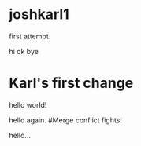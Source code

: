 # joshkarl1

first attempt.

hi ok
bye

# Karl's first change
hello world!

<!-- this is interesting -->
hello again.
#Merge conflict
fights!

<!--this is a change for the practice branch hopefully-->
hello...